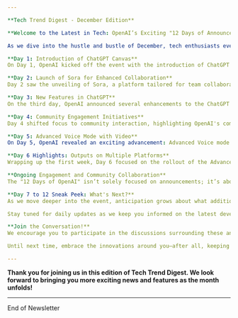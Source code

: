 ```yaml
---

**Tech Trend Digest - December Edition**

**Welcome to the Latest in Tech: OpenAI’s Exciting "12 Days of Announcements"**

As we dive into the hustle and bustle of December, tech enthusiasts everywhere are buzzing about OpenAI's latest initiative: the "12 Days of OpenAI," a captivating series of announcements that commenced on December 5th and will continue to unveil groundbreaking new features until December 20th. Each day promises fresh insights, innovative tools, and advancements that reflect the rapid evolution of artificial intelligence technology.

**Day 1: Introduction of ChatGPT Canvas**  
On Day 1, OpenAI kicked off the event with the introduction of ChatGPT Canvas—a new interface designed for collaborative writing and coding. This tool aims to enhance user interaction by creating a seamless environment where users can brainstorm ideas and develop projects together, leveraging the advanced capabilities of the ChatGPT model.

**Day 2: Launch of Sora for Enhanced Collaboration**  
Day 2 saw the unveiling of Sora, a platform tailored for team collaboration. This product is designed to facilitate real-time project management and improve communication among team members using AI-driven insights. OpenAI emphasized how Sora integrates with existing tools to streamline workflows and foster productivity.

**Day 3: New Features in ChatGPT**  
On the third day, OpenAI announced several enhancements to the ChatGPT experience itself, focusing on user accessibility and customization options. These features address user feedback, making the AI assistant more intuitive and user-friendly. Enhancements include improved context retention capabilities and the introduction of personalized user prompts.

**Day 4: Community Engagement Initiatives**  
Day 4 shifted focus to community interaction, highlighting OpenAI's commitment to user feedback through various engagement initiatives. OpenAI announced live discussions and Q&A sessions as part of the event, where users can ask questions and provide insights regarding the new tools released.

**Day 5: Advanced Voice Mode with Video**  
On Day 5, OpenAI revealed an exciting advancement: Advanced Voice mode with Video. This feature significantly enhances user interaction, allowing individuals to combine spoken and visual communication during outputs. It offers a richer experience, making sessions more engaging—particularly for creative discussions and problem-solving scenarios.

**Day 6 Highlights: Outputs on Multiple Platforms**  
Wrapping up the first week, Day 6 focused on the rollout of the Advanced Voice feature across both iOS and Android platforms within the week. This ensures greater accessibility and reflects OpenAI's mission to enhance collaboration in writing and coding, no matter the device the user operates.

**Ongoing Engagement and Community Collaboration**  
The "12 Days of OpenAI" isn’t solely focused on announcements; it’s about building a community. Through live discussions and interactive comments hosted on platforms like YouTube, OpenAI reflects its commitment to engaging with users. This participatory approach not only enhances user experience but also allows OpenAI to gather valuable feedback that will influence future developments. 

**Day 7 to 12 Sneak Peek: What's Next?**  
As we move deeper into the event, anticipation grows about what additional features and innovations OpenAI might unveil. Notable mentions include enhanced video integrations, ongoing app updates, and more tools that facilitate better communication in collaborative settings. As we approach the second week, users are particularly eager to see how AI technology can further integrate into everyday tools to enhance productivity and creative collaboration.

Stay tuned for daily updates as we keep you informed on the latest developments from the "12 Days of OpenAI." With advancements that may redefine how we interact with technology, this is a series you won’t want to miss!

**Join the Conversation!**  
We encourage you to participate in the discussions surrounding these announcements. Share your insights, experiences, and expectations, and be part of the community that is shaping the future of AI.

Until next time, embrace the innovations around you—after all, keeping up with technology ensures you won't feel left behind in this fast-paced digital landscape.

---
```


**Thank you for joining us in this edition of Tech Trend Digest. We look forward to bringing you more exciting news and features as the month unfolds!**

--- 

End of Newsletter